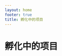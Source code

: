 ```yaml
---
layout: home
footer: true
title: 孵化中的项目
---
```


# 孵化中的项目

<script setup>
import ProjectList from './components/ProjectList.vue';
</script>

<ProjectList></ProjectList>